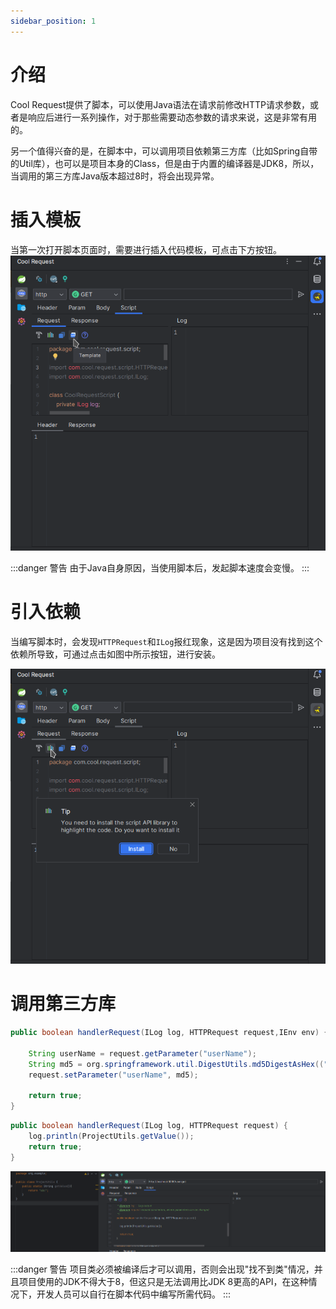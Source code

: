 ```yaml
---
sidebar_position: 1
---
```


# 介绍

Cool Request提供了脚本，可以使用Java语法在请求前修改HTTP请求参数，或者是响应后进行一系列操作，对于那些需要动态参数的请求来说，这是非常有用的。

另一个值得兴奋的是，在脚本中，可以调用项目依赖第三方库（比如Spring自带的Util库），也可以是项目本身的Class，但是由于内置的编译器是JDK8，所以，当调用的第三方库Java版本超过8时，将会出现异常。

# 插入模板
当第一次打开脚本页面时，需要进行插入代码模板，可点击下方按钮。
![Alt text](../images/insert_code_temple.png)

:::danger 警告
由于Java自身原因，当使用脚本后，发起脚本速度会变慢。
:::

# 引入依赖

当编写脚本时，会发现`HTTPRequest`和`ILog`报红现象，这是因为项目没有找到这个依赖所导致，可通过点击如图中所示按钮，进行安装。

![Alt text](../images/install_lib_dialog.png)


# 调用第三方库
```java  title="调用DigestUtils进行加密"
public boolean handlerRequest(ILog log, HTTPRequest request,IEnv env) {

    String userName = request.getParameter("userName");
    String md5 = org.springframework.util.DigestUtils.md5DigestAsHex(("abc" + userName).getBytes());
    request.setParameter("userName", md5);

    return true;
}

```

```java  title="调用项目类"
public boolean handlerRequest(ILog log, HTTPRequest request) {
    log.println(ProjectUtils.getValue());
    return true;
}
```
![Alt text](image.png)

:::danger 警告
项目类必须被编译后才可以调用，否则会出现"找不到类"情况，并且项目使用的JDK不得大于8，但这只是无法调用比JDK 8更高的API，在这种情况下，开发人员可以自行在脚本代码中编写所需代码。
:::